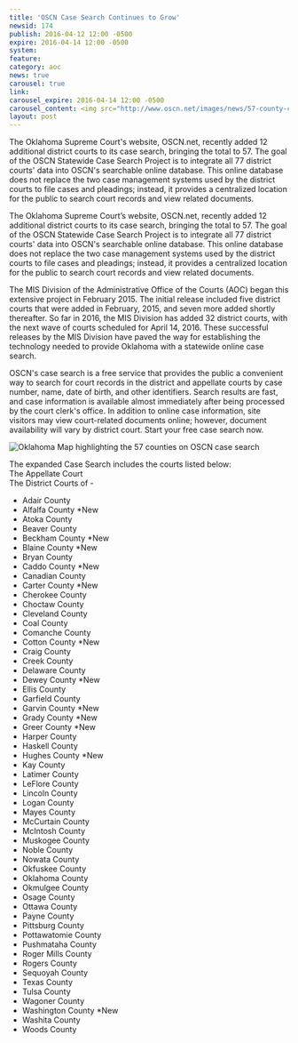```yaml
---
title: 'OSCN Case Search Continues to Grow'
newsid: 174
publish: 2016-04-12 12:00 -0500
expire: 2016-04-14 12:00 -0500
system: 
feature: 
category: aoc
news: true
carousel: true
link: 
carousel_expire: 2016-04-14 12:00 -0500
carousel_content: <img src="http://www.oscn.net/images/news/57-county-case-search-carousel.jpg" alt="Our Online Case Search Continues to Grow"/>
layout: post
---
```

<p>The Oklahoma Supreme Court's website, OSCN.net, recently added 12 additional district courts to its case search, bringing the total to 57.  The goal of the OSCN Statewide Case Search Project is to integrate all 77 district courts' data into OSCN's searchable online database.  This online database does not replace the two case management systems used by the district courts to file cases and pleadings; instead, it provides a centralized location for the public to search court records and view related documents.</p>
 <!--more-->
<p>The Oklahoma Supreme Court’s website, OSCN.net, recently added 12 additional district courts to its case search, bringing the total to 57.  The goal of the OSCN Statewide Case Search Project is to integrate all 77 district courts' data into OSCN's searchable online database.  This online database does not replace the two case management systems used by the district courts to file cases and pleadings; instead, it provides a centralized location for the public to search court records and view related documents.</p>
<p>The MIS Division of the Administrative Office of the Courts (AOC) began this extensive project in February 2015.  The initial release included five district courts that were added in February, 2015, and seven more added shortly thereafter.  So far in 2016, the MIS Division has added 32 district courts, with the next wave of courts scheduled for April 14, 2016.  These successful releases by the MIS Division have paved the way for establishing the technology needed to provide Oklahoma with a statewide online case search.</p>
<p>OSCN's case search is a free service that provides the public a convenient way to search for court records in the district and appellate courts by case number, name, date of birth, and other identifiers. Search results are fast, and case information is available almost immediately after being processed by the court clerk's office.  In addition to online case information, site visitors may view court-related documents online; however, document availability will vary by district court.  Start your free case search now.</p>
<p><img src="http://www.oscn.net/images/news/57-county-case-search.jpg" alt="Oklahoma Map highlighting the 57 counties on OSCN case search"></p>
<p>The expanded Case Search includes the courts listed below:<br>
The Appellate Court<br>
The District Courts of - </p>
<ul>
<li>Adair County</li>
<li>Alfalfa County *New</li>
<li>Atoka County</li>
<li>Beaver County</li>
<li>Beckham County *New</li>
<li>Blaine County *New</li>
<li>Bryan County</li>
<li>Caddo County *New</li>
<li>Canadian County</li>
<li>Carter County *New</li>
<li>Cherokee County </li>
<li>Choctaw County</li>
<li>Cleveland County</li>
<li>Coal County</li>
<li>Comanche County</li>
<li>Cotton County *New</li>
<li>Craig County </li>
<li>Creek County</li>
<li>Delaware County</li>
<li>Dewey County *New</li>
<li>Ellis County</li>
<li>Garfield County</li>
<li>Garvin County *New</li>
<li>Grady County *New</li>
<li>Greer County *New</li>
<li>Harper County</li>
<li>Haskell County</li>
<li>Hughes County *New</li>
<li>Kay County </li>
<li>Latimer County</li>
<li>LeFlore County</li>
<li>Lincoln County</li>
<li>Logan County</li>
<li>Mayes County</li>
<li>McCurtain County</li>
<li>McIntosh County</li>
<li>Muskogee County</li>
<li>Noble County</li>
<li>Nowata County</li>
<li>Okfuskee County</li>
<li>Oklahoma County</li>
<li>Okmulgee County</li>
<li>Osage County</li>
<li>Ottawa County</li>
<li>Payne County</li>
<li>Pittsburg County </li>
<li>Pottawatomie County </li>
<li>Pushmataha County</li>
<li>Roger Mills County</li>
<li>Rogers County</li>
<li>Sequoyah County</li>
<li>Texas County</li>
<li>Tulsa County</li>
<li>Wagoner County</li>
<li>Washington County *New</li>
<li>Washita County</li>
<li>Woods County</li></ul>